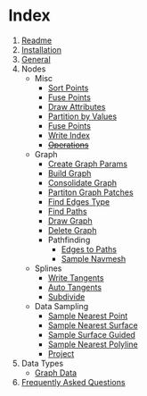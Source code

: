 # Index

1. [Readme](../Readme.md)
1. [Installation](Installation.md)
1. [General](GeneralInfos.md)
1. Nodes
    - Misc
        - [Sort Points](PCGExSortPoints.md)
        - [Fuse Points](PCGExFusePoints.md)
        - [Draw Attributes](PCGExDrawAttributes.md)
        - [Partition by Values](PCGExPartitionByValues.md)
        - [Fuse Points](PCGExFusePoints.md)
        - [Write Index](PCGExWriteIndex.md)
        - ~~[Operations](PCGExOperations.md)~~
    - Graph
        - [Create Graph Params](PCGExCreateGraphParams.md)
        - [Build Graph](PCGExBuildGraph.md)
        - [Consolidate Graph](PCGExConsolidateGraph.md)
        - [Partiton Graph Patches](PCGExFindEdgePatches.md)
        - [Find Edges Type](PCGExFindEdgesType.md)
        - [Find Paths](PCGExFindPaths.md)
        - [Draw Graph](PCGExDrawGraph.md)
        - [Delete Graph](PCGExDeleteGraph.md)
        - Pathfinding
            - [Edges to Paths](PCGExEdgesToPaths.md)
            - [Sample Navmesh](PCGExSampleNavmesh.md)
    - Splines
        - [Write Tangents](PCGExWriteTangents.md)
        - [Auto Tangents](PCGExAutoTangents.md)
        - [Subdivide](PCGExSubdivide.md)
    - Data Sampling
        - [Sample Nearest Point](PCGExSampleNearestPoint.md)
        - [Sample Nearest Surface](PCGExSampleNearestSurface.md)
        - [Sample Surface Guided](PCGExSampleSurfaceGuided.md)
        - [Sample Nearest Polyline](PCGExSampleNearestPolyline.md)
        - [Project](PCGExProject.md)
1. Data Types
    - [Graph Data](PCGExGraphData.md)
1. [Frequently Asked Questions](FAQ.md)